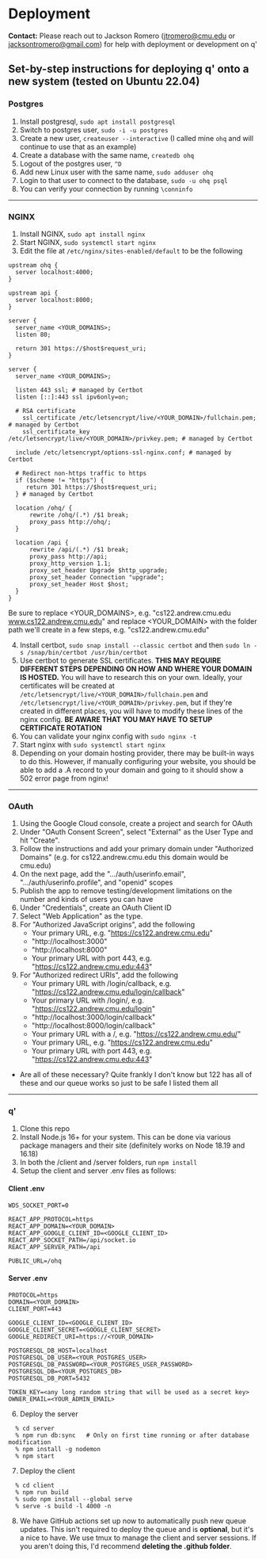 # Deployment
**Contact:** Please reach out to Jackson Romero (<jtromero@cmu.edu> or <jacksontromero@gmail.com>) for help with deployment or development on q'

## Set-by-step instructions for deploying q' onto a new system (tested on Ubuntu 22.04)

### Postgres
  1. Install postgresql, `sudo apt install postgresql`
2. Switch to postgres user, `sudo -i -u postgres`
3. Create a new user, `createuser --interactive` (I called mine `ohq` and will continue to use that as an example)
4. Create a database with the same name, `createdb ohq`
5. Logout of the postgres user, `^D`
6. Add new Linux user with the same name, `sudo adduser ohq`
7. Login to that user to connect to the database, `sudo -u ohq psql`
8. You can verify your connection by running `\conninfo`

---

### NGINX
1. Install NGINX, `sudo apt install nginx`
2. Start NGINX, `sudo systemctl start nginx`
3. Edit the file at `/etc/nginx/sites-enabled/default` to be the following

```
upstream ohq {
  server localhost:4000;
}

upstream api {
  server localhost:8000;
}

server {
  server_name <YOUR_DOMAINS>;
  listen 80;

  return 301 https://$host$request_uri;
}

server {
  server_name <YOUR_DOMAINS>;

  listen 443 ssl; # managed by Certbot
  listen [::]:443 ssl ipv6only=on;

  # RSA certificate
    ssl_certificate /etc/letsencrypt/live/<YOUR_DOMAIN>/fullchain.pem; # managed by Certbot
    ssl_certificate_key /etc/letsencrypt/live/<YOUR_DOMAIN>/privkey.pem; # managed by Certbot

  include /etc/letsencrypt/options-ssl-nginx.conf; # managed by Certbot

  # Redirect non-https traffic to https
  if ($scheme != "https") {
     return 301 https://$host$request_uri;
  } # managed by Certbot

  location /ohq/ {
      rewrite /ohq/(.*) /$1 break;
      proxy_pass http://ohq/;
  }

  location /api {
      rewrite /api/(.*) /$1 break;
      proxy_pass http://api;
      proxy_http_version 1.1;
      proxy_set_header Upgrade $http_upgrade;
      proxy_set_header Connection "upgrade";
      proxy_set_header Host $host;
  }
}
```
Be sure to replace <YOUR_DOMAINS>, e.g. "cs122.andrew.cmu.edu www.cs122.andrew.cmu.edu" and replace <YOUR_DOMAIN> with the folder path we'll create in a few steps, e.g. "cs122.andrew.cmu.edu"

4. Install certbot, `sudo snap install --classic certbot` and then `sudo ln -s /snap/bin/certbot /usr/bin/certbot`
5. Use certbot to generate SSL certificates.  **THIS MAY REQUIRE DIFFERENT STEPS DEPENDING ON HOW AND WHERE YOUR DOMAIN IS HOSTED.** You will have to research this on your own.  Ideally, your certificates will be created at `/etc/letsencrypt/live/<YOUR_DOMAIN>/fullchain.pem` and `/etc/letsencrypt/live/<YOUR_DOMAIN>/privkey.pem`, but if they're created in different places, you will have to modify these lines of the nginx config.  **BE AWARE THAT YOU MAY HAVE TO SETUP CERTIFICATE ROTATION**
6. You can validate your nginx config with `sudo nginx -t`
7. Start nginx with `sudo systemctl start nginx`
8. Depending on your domain hosting provider, there may be built-in ways to do this.  However, if manually configuring your website, you should be able to add a .A record to your domain and going to it should show a 502 error page from nginx!

---

### OAuth
1. Using the Google Cloud console, create a project and search for OAuth
2. Under "OAuth Consent Screen", select "External" as the User Type and hit "Create".
3. Follow the instructions and add your primary domain under "Authorized Domains" (e.g. for cs122.andrew.cmu.edu this domain would be cmu.edu)
4. On the next page, add the ".../auth/userinfo.email", ".../auth/userinfo.profile", and "openid" scopes
5. Publish the app to remove testing/development limitations on the number and kinds of users you can have
6. Under "Credentials", create an OAuth Client ID
7. Select "Web Application" as the type.
8. For "Authorized JavaScript origins", add the following
   - Your primary URL, e.g. "https://cs122.andrew.cmu.edu"
   - "http://localhost:3000"
   - "http://localhost:8000"
   - Your primary URL with port 443, e.g. "https://cs122.andrew.cmu.edu:443"
9. For "Authorized redirect URIs", add the following
   - Your primary URL with /login/callback, e.g. "https://cs122.andrew.cmu.edu/login/callback"
   - Your primary URL with /login/, e.g. "https://cs122.andrew.cmu.edu/login"
   - "http://localhost:3000/login/callback"
   - "http://localhost:8000/login/callback"
   - Your primary URL with a /, e.g. "https://cs122.andrew.cmu.edu/"
   - Your primary URL, e.g. "https://cs122.andrew.cmu.edu"
   - Your primary URL with port 443, e.g. "https://cs122.andrew.cmu.edu:443"

* Are all of these necessary?  Quite frankly I don't know but 122 has all of these and our queue works so just to be safe I listed them all

---

### q'
1. Clone this repo
2. Install Node.js 16+ for your system.  This can be done via various package managers and their site (definitely works on Node 18.19 and 16.18)
3. In both the /client and /server folders, run `npm install`
4. Setup the client and server .env files as follows:

#### Client .env
```
WDS_SOCKET_PORT=0

REACT_APP_PROTOCOL=https
REACT_APP_DOMAIN=<YOUR_DOMAIN>
REACT_APP_GOOGLE_CLIENT_ID=<GOOGLE_CLIENT_ID>
REACT_APP_SOCKET_PATH=/api/socket.io
REACT_APP_SERVER_PATH=/api

PUBLIC_URL=/ohq
```
#### Server .env
```
PROTOCOL=https
DOMAIN=<YOUR_DOMAIN>
CLIENT_PORT=443

GOOGLE_CLIENT_ID=<GOOGLE_CLIENT_ID>
GOOGLE_CLIENT_SECRET=<GOOGLE_CLIENT_SECRET>
GOOGLE_REDIRECT_URI=https://<YOUR_DOMAIN>

POSTGRESQL_DB_HOST=localhost
POSTGRESQL_DB_USER=<YOUR_POSTGRES_USER>
POSTGRESQL_DB_PASSWORD=<YOUR_POSTGRES_USER_PASSWORD>
POSTGRESQL_DB=<YOUR_POSTGRES_DB>
POSTGRESQL_DB_PORT=5432

TOKEN_KEY=<any long random string that will be used as a secret key>
OWNER_EMAIL=<YOUR_ADMIN_EMAIL>
```

6. Deploy the server
```
  % cd server
  % npm run db:sync   # Only on first time running or after database modification
  % npm install -g nodemon
  % npm start
```
7. Deploy the client
```
  % cd client
  % npm run build
  % sudo npm install --global serve
  % serve -s build -l 4000 -n
```
8. We have GitHub actions set up now to automatically push new queue updates.  This isn't required to deploy the queue and is **optional**, but it's a nice to have.  We use tmux to manage the client and server sessions.  If you aren't doing this, I'd recommend **deleting the .github folder**.
